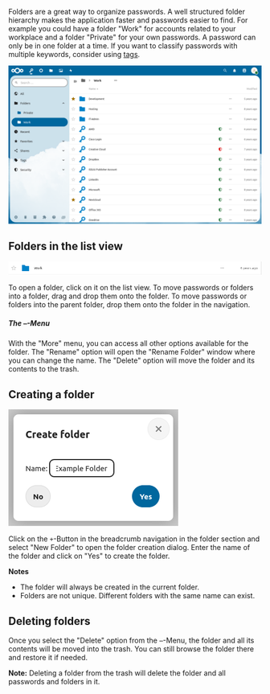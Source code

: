 Folders are a great way to organize passwords.
A well structured folder hierarchy makes the application faster and passwords easier to find.
For example you could have a folder "Work" for accounts related to your workplace and a folder "Private" for your own passwords.
A password can only be in one folder at a time.
If you want to classify passwords with multiple keywords, consider using [tags](./Tags).

![The folder section](_files/folder-section.png)

## Folders in the list view
![A single folder as displayed in the list view](_files/folder-single.png)

To open a folder, click on it on the list view.
To move passwords or folders into a folder, drag and drop them onto the folder.
To move passwords or folders into the parent folder, drop them onto the folder in the navigation.

##### The `⋯`-Menu
With the "More" menu, you can access all other options available for the folder.
The "Rename" option will open the "Rename Folder" window where you can change the name.
The "Delete" option will move the folder and its contents to the trash.

## Creating a folder
![The folder creation dialog](_files/folder-create.png)

Click on the `+`-Button in the breadcrumb navigation in the folder section and select "New Folder" to open the folder creation dialog.
Enter the name of the folder and click on "Yes" to create the folder.

**Notes**
- The folder will always be created in the current folder.
- Folders are not unique. Different folders with the same name can exist.


## Deleting folders
Once you select the "Delete" option from the `⋯`-Menu, the folder and all its contents will be moved into the trash.
You can still browse the folder there and restore it if needed.

**Note:** Deleting a folder from the trash will delete the folder and all passwords and folders in it.